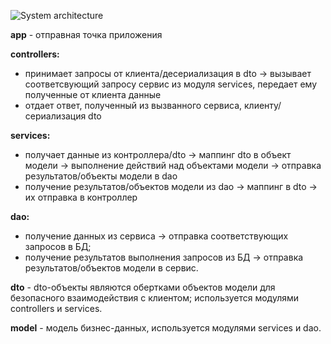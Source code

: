 ![System architecture](https://github.com/msm1323/simple-pm-system/assets/81122988/b75efdf6-c5a1-40b3-a1b9-02a726848f3a)

**app** - отправная точка приложения

**controllers:**
- принимает запросы от клиента/десериализация в dto -> вызывает соответсвующий запросу сервис из модуля services, передает ему полученные от клиента данные
- отдает ответ, полученный из вызванного сервиса, клиенту/сериализация dto

**services:**
- получает данные из контроллера/dto -> маппинг dto в объект модели -> выполнение действий над объектами модели -> отправка результатов/объекты модели в dao
- получение результатов/объектов модели из dao -> маппинг в dto -> их отправка в контроллер

**dao:**
- получение данных из сервиса -> отправка соответствующих запросов в БД;
- получение результатов выполнения запросов из БД -> отправка результатов/объектов модели в сервис.

**dto** - dto-объекты являются обертками объектов модели для безопасного взаимодействия с клиентом; используется модулями controllers и services.

**model** - модель бизнес-данных, используется модулями services и dao.
